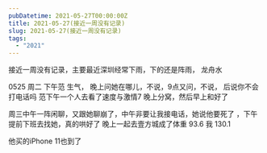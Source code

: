 ```yaml
---
pubDatetime: 2021-05-27T00:00:00Z
title: 2021-05-27(接近一周没有记录)
slug: 2021-05-27(接近一周没有记录)
tags:
  - "2021"
---
```


接近一周没有记录，主要最近深圳经常下雨，下的还是阵雨， 龙舟水

0525 周二 下午范 生气， 晚上问她在哪儿，不说，9点又问，不说， 后说你不会打电话吗
范下午一个人去看了速度与激情7
晚上分窝，然后早上和好了

周三中午一阵闲聊，又跟她聊崩了，中午非要让我接电话，她说他要死了
，下午提前下班去找她，真的哄好了
晚上一起去壹方城成了体重 93.6 我 130.1

他买的iPhone 11也到了
